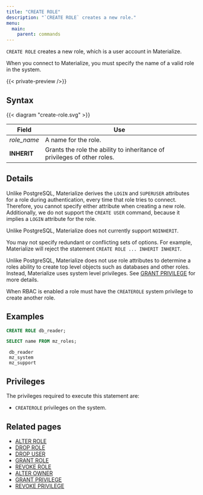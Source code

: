 ```yaml
---
title: "CREATE ROLE"
description: "`CREATE ROLE` creates a new role."
menu:
  main:
    parent: commands
---
```


`CREATE ROLE` creates a new role, which is a user account in Materialize.

When you connect to Materialize, you must specify the name of a valid role in
the system.

{{< private-preview />}}

## Syntax

{{< diagram "create-role.svg" >}}

Field               | Use
--------------------|-------------------------------------------------------------------------
_role_name_         | A name for the role.
**INHERIT**         | Grants the role the ability to inheritance of privileges of other roles.

## Details

Unlike PostgreSQL, Materialize derives the `LOGIN` and `SUPERUSER`
attributes for a role during authentication, every time that role tries
to connect. Therefore, you cannot specify either
attribute when creating a new role. Additionally, we do not support the
`CREATE USER` command, because it implies a `LOGIN` attribute for the role.

Unlike PostgreSQL, Materialize does not currently support `NOINHERIT`.

You may not specify redundant or conflicting sets of options. For example,
Materialize will reject the statement `CREATE ROLE ... INHERIT INHERIT`.

Unlike PostgreSQL, Materialize does not use role attributes to determine a roles ability to create
top level objects such as databases and other roles. Instead, Materialize uses system level
privileges. See [GRANT PRIVILEGE](../grant-privilege) for more details.

When RBAC is enabled a role must have the `CREATEROLE` system privilege to create another role.

## Examples

```sql
CREATE ROLE db_reader;
```
```sql
SELECT name FROM mz_roles;
```
```nofmt
 db_reader
 mz_system
 mz_support
```

## Privileges

The privileges required to execute this statement are:

- `CREATEROLE` privileges on the system.

## Related pages

- [ALTER ROLE](../alter-role)
- [DROP ROLE](../drop-role)
- [DROP USER](../drop-user)
- [GRANT ROLE](../grant-role)
- [REVOKE ROLE](../revoke-role)
- [ALTER OWNER](../alter-owner)
- [GRANT PRIVILEGE](../grant-privilege)
- [REVOKE PRIVILEGE](../revoke-privilege)
